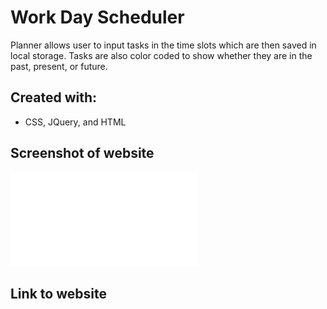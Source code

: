 # Work Day Scheduler 

Planner allows user to input tasks in the time slots which are then saved in local storage. Tasks are also color coded to show whether they are in the past, present, or future.

## Created with: 
* CSS, JQuery, and HTML

## Screenshot of website 
![screenshot](./develop/images/work-day-scheduler.pdf)

## Link to website


